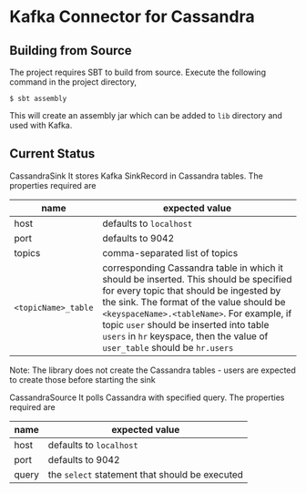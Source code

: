 # Kafka Connector for Cassandra

## Building from Source
The project requires SBT to build from source. Execute the following command in the project directory,

```
$ sbt assembly
```

This will create an assembly jar which can be added to `lib` directory and used with Kafka.


## Current Status

CassandraSink
It stores Kafka SinkRecord in Cassandra tables. 
The properties required are

| name   | expected value                 |
|--------|--------------------------------|
| host   | defaults to `localhost`        |
| port   | defaults to 9042               |
| topics | comma-separated list of topics |
| `<topicName>_table` | corresponding Cassandra table in which it should be inserted. This should be specified for every topic that should be ingested by the sink. The format of the value should be `<keyspaceName>.<tableName>`. For example, if topic `user` should be inserted into table `users` in `hr` keyspace, then the value of `user_table` should be `hr.users` |

Note: The library does not create the Cassandra tables - users are expected to create those before starting the sink


CassandraSource
It polls Cassandra with  specified query. 
The properties required are

| name   | expected value                 |
|--------|--------------------------------|
| host   | defaults to `localhost`        |
| port   | defaults to 9042               |
| query | the `select` statement that should be executed |